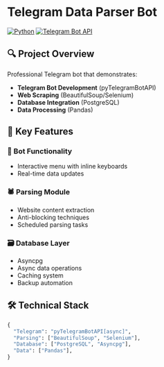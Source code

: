 # Telegram Data Parser Bot

[![Python](https://img.shields.io/badge/Python-3.9+-blue.svg)](https://python.org)
[![Telegram Bot API](https://img.shields.io/badge/Telegram%20Bot%20API-4.14+-brightgreen.svg)](https://core.telegram.org/bots/api)

## 🔍 Project Overview

Professional Telegram bot that demonstrates:
- **Telegram Bot Development** (pyTelegramBotAPI)
- **Web Scraping** (BeautifulSoup/Selenium)
- **Database Integration** (PostgreSQL)
- **Data Processing** (Pandas)

## 🌟 Key Features

### 🤖 Bot Functionality
- Interactive menu with inline keyboards
- Real-time data updates

### 🕷️ Parsing Module
- Website content extraction
- Anti-blocking techniques
- Scheduled parsing tasks

### 🗃️ Database Layer
- Asyncpg
- Async data operations
- Caching system
- Backup automation

## 🛠️ Technical Stack
```python
{
  "Telegram": "pyTelegramBotAPI[async]",
  "Parsing": ["BeautifulSoup", "Selenium"],
  "Database": ["PostgreSQL", "Asyncpg"],
  "Data": ["Pandas"],
}
